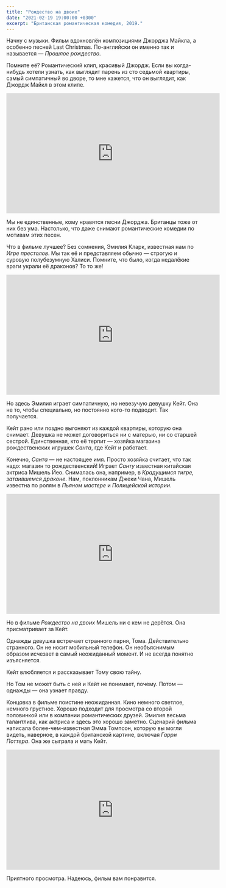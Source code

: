 ```yaml
---
title: "Рождество на двоих"
date: "2021-02-19 19:00:00 +0300"
excerpt: "Британская романтическая комедия, 2019."
---
```


Начну с музыки. Фильм вдохновлён композициями Джорджа Майкла, а особенно песней Last Christmas. По-английски он именно так и называется — _Прошлое рождество_.

Помните её? Романтический клип, красивый Джордж. Если вы когда-нибудь хотели узнать, как выглядит парень из сто седьмой квартиры, самый симпатичный во дворе, то мне кажется, что он выглядит, как Джордж Майкл в этом клипе.

<div class="video-wrapper">
    <iframe width="560" height="315" src="https://www.youtube.com/embed/E8gmARGvPlI" frameborder="0" allow="accelerometer; autoplay; clipboard-write; encrypted-media; gyroscope; picture-in-picture" allowfullscreen></iframe>
</div>

Мы не единственные, кому нравятся песни Джорджа. Британцы тоже от них без ума. Настолько, что даже снимают романтические комедии по мотивам этих песен.

Что в фильме лучшее? Без сомнения, Эмилия Кларк, известная нам по _Игре престолов_. Мы так её и представляем обычно — строгую и суровую полубезумную Халиси. Помните, что было, когда недалёкие враги украли её драконов? То то же!

<div class="video-wrapper">
    <iframe width="560" height="315" src="https://www.youtube.com/embed/fDPLsIpCCB8" frameborder="0" allow="accelerometer; autoplay; clipboard-write; encrypted-media; gyroscope; picture-in-picture" allowfullscreen></iframe>
</div>

Но здесь Эмилия играет симпатичную, но невезучую девушку Кейт. Она не то, чтобы специально, но постоянно кого-то подводит. Так получается.

Кейт рано или поздно выгоняют из каждой квартиры, которую она снимает. Девушка не может договориться ни с матерью, ни со старшей сестрой. Единственная, кто её терпит — хозяйка магазина рождественских игрушек _Санта_, где Кейт и работает.

Конечно, _Санта_ — не настоящее имя. Просто хозяйка считает, что так надо: магазин то рождественский! Играет _Санту_ известная китайская актриса Мишель Йео. Снималась она, например, в _Крадущимся тигре, затаившемся драконе_. Нам, поклонникам Джеки Чана, Мишель известна по ролям в _Пьяном мастере_ и _Полицейской истории_.

<div class="video-wrapper">
    <iframe width="560" height="315" src="https://www.youtube.com/embed/6SBsRA28ZfY" frameborder="0" allow="accelerometer; autoplay; clipboard-write; encrypted-media; gyroscope; picture-in-picture" allowfullscreen></iframe>
</div>

Но в фильме _Рождество на двоих_ Мишель ни с кем не дерётся. Она присматривает за Кейт.

Однажды девушка встречает странного парня, Тома. Действительно странного. Он не носит мобильный телефон. Он необъяснимым образом исчезает в самый неожиданный момент. И не всегда понятно изъясняется.

Кейт влюбляется и рассказывает Тому свою тайну.

Но Том не может быть с ней и Кейт не понимает, почему. Потом — однажды — она узнает правду.

Концовка в фильме поистине неожиданная. Кино немного светлое, немного грустное. Хорошо подходит для просмотра со второй половинкой или в компании романтических друзей. Эмилия весьма талантлива, как актриса и здесь это хорошо заметно. Сценарий фильма написала более-чем-известная Эмма Томпсон, которую вы могли видеть, наверное, в каждой британской картине, включая _Гарри Поттера_. Она же сыграла и мать Кейт.

<div class="video-wrapper">
    <iframe width="560" height="315" src="https://www.youtube.com/embed/BShQ2aIkWmg" frameborder="0" allow="accelerometer; autoplay; clipboard-write; encrypted-media; gyroscope; picture-in-picture" allowfullscreen></iframe>
</div>

Приятного просмотра. Надеюсь, фильм вам понравится.
